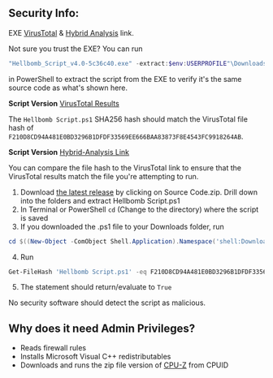 ## Security Info:

EXE [VirusTotal](https://www.virustotal.com/gui/file/CFDE8DD9AC5731F361686D1D660BB72A3B88CD43C75FF256BD913F29A6F25220) & [Hybrid Analysis](https://www.hybrid-analysis.com/sample/CFDE8DD9AC5731F361686D1D660BB72A3B88CD43C75FF256BD913F29A6F25220) link.

Not sure you trust the EXE? You can run
```powershell
"Hellbomb_Script_v4.0-5c36c40.exe" -extract:$env:USERPROFILE"\Downloads\Hellbomb Script.ps1"
```
in PowerShell to extract the script from the EXE to verify it's the same source code as what's shown here.

**Script Version** [VirusTotal Results](https://www.virustotal.com/gui/file/F210D8CD94A481E0BD3296B1DFDF33569EE666BAA83873F8E4543FC9918264AB)

The ``Hellbomb Script.ps1`` SHA256 hash should match the VirusTotal file hash of ``F210D8CD94A481E0BD3296B1DFDF33569EE666BAA83873F8E4543FC9918264AB``.

**Script Version** [Hybrid-Analysis Link](https://www.hybrid-analysis.com/sample/F210D8CD94A481E0BD3296B1DFDF33569EE666BAA83873F8E4543FC9918264AB)

You can compare the file hash to the VirusTotal link to ensure that the VirusTotal results match the file you're attempting to run.

1. Download [the latest release](https://github.com/helldivers2fixes/HellbombScript/releases/latest) by clicking on Source Code.zip. Drill down into the folders and extract Hellbomb Script.ps1
2. In Terminal or PowerShell ``cd`` (Change to the directory) where the script is saved
3. If you downloaded the .ps1 file to your Downloads folder, run
```powershell
cd $((New-Object -ComObject Shell.Application).Namespace('shell:Downloads').Self.Path)
```
4. Run
```powershell
Get-FileHash 'Hellbomb Script.ps1' -eq F210D8CD94A481E0BD3296B1DFDF33569EE666BAA83873F8E4543FC9918264AB
```
5. The statement should return/evaluate to ``True``

No security software should detect the script as malicious.

## Why does it need Admin Privileges?
- Reads firewall rules
- Installs Microsoft Visual C++ redistributables
- Downloads and runs the zip file version of [CPU-Z](https://www.cpuid.com/softwares/cpu-z.html) from CPUID
